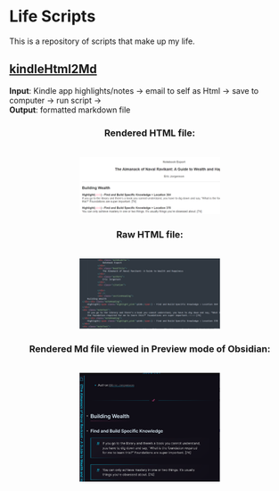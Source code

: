 # Life Scripts

This is a repository of scripts that make up my life. 

## [kindleHtml2Md](/lib/kindleHtml2Md.py)
**Input**: Kindle app highlights/notes → email to self as Html → save to computer → run script → <br/>
**Output**: formatted markdown file

<div align=center>
  <h3>Rendered HTML file:</h3><br/>  
<img src="/media/highlight-html1.png" style="width: 50%; height: auto;">
  
  <h3>Raw HTML file:</h3><br/>
<img src="/media/highlight-html2.png" style="width: 50%; height: auto;">
  
  <h3>Rendered Md file viewed in Preview mode of Obsidian:</h3><br/>
<img src="/media/highlight-md.png" style="width: 50%; height: auto;">
</div>
